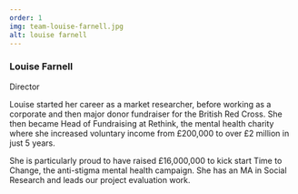 ```yaml
---
order: 1
img: team-louise-farnell.jpg
alt: louise farnell
---
```


### Louise Farnell

<p class="text-base leading-6 font-semibold text-light-green-600">Director</p>

Louise started her career as a market researcher, before working as a corporate and then major donor fundraiser for the British Red Cross. She then became Head of Fundraising at Rethink, the mental health charity where she increased voluntary income from £200,000 to over £2 million in just 5 years.

She is particularly proud to have raised £16,000,000 to kick start Time to Change, the anti-stigma mental health campaign. She has an MA in Social Research and leads our project evaluation work.
